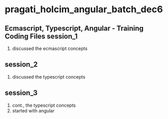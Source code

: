 # pragati_holcim_angular_batch_dec6
Ecmascript, Typescript, Angular - Training Coding Files
session_1
-------------------------------------
1. discussed the ecmascript concepts

session_2
-------------------------------------
1. discussed the typescript concepts

session_3
-------------------------------------
1. cont., the typescript concepts
2. started with angular

